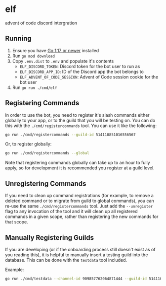 # elf
advent of code discord intergration

## Running
1. Ensure you have [Go 1.17 or newer](https://golang.org/doc/install) installed
2. Run `go mod download`
3. Copy `.env.dist` to `.env` and populate it's contents
   - `ELF_DISCORD_TOKEN`: Discord token for the bot user to run as
   - `ELF_DISCORD_APP_ID`: ID of the Discord app the bot belongs to
   - `ELF_ADVENT_OF_CODE_SESSION`: Advent of Code session cookie for the bot user
4. Run `go run ./cmd/elf`

## Registering Commands
In order to use the bot, you need to register it's slash commands either globally to your app, or to the guild that you will be testing on. You can do this with the `./cmd/registercommands` tool. You can use it like the following:

```sh
go run ./cmd/registercommands --guild-id 514110851016556567
```

Or, to register globally:

```sh
go run ./cmd/registercommands --global
```

Note that registering commands globally can take up to an hour to fully apply, so for development it is recommended you register at a guild level.

## Unregistering Commands
If you need to clean up command registrations (for example, to remove a deleted command or to migrate from guild to global commands), you can re-use the same `./cmd/registercommands` tool. Just add the `--unregister` flag to any invocation of the tool and it will clean up all registered commands in a given scope, rather than registering the new commands for that scope.

## Manually Registering Guilds

If you are developing (or if the onboarding process still doesn't exist as of you reading this), it is helpful to manually insert a testing guild into the database. This can be done with the `testdata` tool included.

Example:

```sh
go run ./cmd/testdata --channel-id 909857762064871444 --guild-id 514110851016556567 --leaderboard-code 1111111-11111111 --leaderboard-id 0000001
```